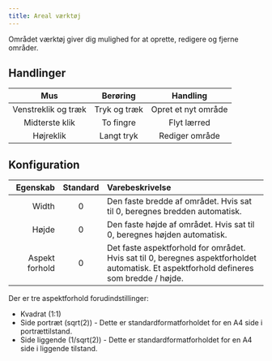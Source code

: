 ```yaml
---
title: Areal værktøj
---
```


Området værktøj giver dig mulighed for at oprette, redigere og fjerne områder.

## Handlinger

|         Mus         |   Berøring   |       Handling      |
| :-----------------: | :----------: | :-----------------: |
| Venstreklik og træk | Tryk og træk | Opret et nyt område |
|    Midterste klik   |   To fingre  |     Flyt lærred     |
|      Højreklik      |  Langt tryk  |    Rediger område   |

## Konfiguration

|       Egenskab | Standard | Varebeskrivelse                                                                                                                                                                          |
| -------------: | :------: | :--------------------------------------------------------------------------------------------------------------------------------------------------------------------------------------- |
|          Width |     0    | Den faste bredde af området. Hvis sat til 0, beregnes bredden automatisk.                                                                                |
|          Højde |     0    | Den faste højde af området. Hvis sat til 0, beregnes højden automatisk.                                                                                  |
| Aspekt forhold |     0    | Det faste aspektforhold for området. Hvis sat til 0, beregnes aspektforholdet automatisk. Et aspektforhold defineres som bredde / højde. |

Der er tre aspektforhold forudindstillinger:

- Kvadrat (1:1)
- Side portræt (sqrt(2)) - Dette er standardformatforholdet for en A4 side i portrættilstand.
- Side liggende (1/sqrt(2)) - Dette er standardformatforholdet for en A4 side i liggende tilstand.
